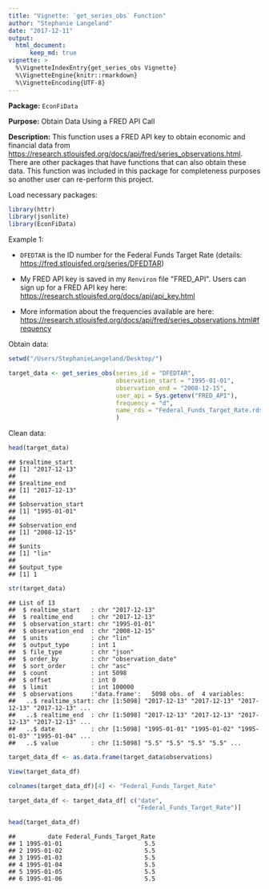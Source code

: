 ```yaml
---
title: "Vignette: `get_series_obs` Function"
author: "Stephanie Langeland"
date: "2017-12-11"
output: 
  html_document:
      keep_md: true
vignette: >
  %\VignetteIndexEntry{get_series_obs Vignette}
  %\VignetteEngine{knitr::rmarkdown}
  %\VignetteEncoding{UTF-8}
---
```


__Package:__ `EconFiData`

__Purpose:__ Obtain Data Using a FRED API Call

__Description:__ This function uses a FRED API key to obtain economic and financial
data from https://research.stlouisfed.org/docs/api/fred/series_observations.html.
There are other packages that have functions that can also obtain these data.
This function was included in this package for completeness purposes so 
another user can re-perform this project.  

Load necessary packages:


```r
library(httr)
library(jsonlite)
library(EconFiData)
```

Example 1:

  * `DFEDTAR` is the ID number for the Federal Funds Target Rate (details: https://fred.stlouisfed.org/series/DFEDTAR)
  
  * My FRED API key is saved in my `Renviron` file "FRED_API".  Users can sign
  up for a FRED API key here: https://research.stlouisfed.org/docs/api/api_key.html
  
  * More information about the frequencies available are here:
  https://research.stlouisfed.org/docs/api/fred/series_observations.html#frequency

Obtain data:


```r
setwd("/Users/StephanieLangeland/Desktop/")

target_data <- get_series_obs(series_id = "DFEDTAR", 
                              observation_start = "1995-01-01",
                              observation_end = "2008-12-15", 
                              user_api = Sys.getenv("FRED_API"), 
                              frequency = "d", 
                              name_rds = "Federal_Funds_Target_Rate.rds"
                              )
```

Clean data:


```r
head(target_data)
```

```
## $realtime_start
## [1] "2017-12-13"
## 
## $realtime_end
## [1] "2017-12-13"
## 
## $observation_start
## [1] "1995-01-01"
## 
## $observation_end
## [1] "2008-12-15"
## 
## $units
## [1] "lin"
## 
## $output_type
## [1] 1
```

```r
str(target_data)
```

```
## List of 13
##  $ realtime_start   : chr "2017-12-13"
##  $ realtime_end     : chr "2017-12-13"
##  $ observation_start: chr "1995-01-01"
##  $ observation_end  : chr "2008-12-15"
##  $ units            : chr "lin"
##  $ output_type      : int 1
##  $ file_type        : chr "json"
##  $ order_by         : chr "observation_date"
##  $ sort_order       : chr "asc"
##  $ count            : int 5098
##  $ offset           : int 0
##  $ limit            : int 100000
##  $ observations     :'data.frame':	5098 obs. of  4 variables:
##   ..$ realtime_start: chr [1:5098] "2017-12-13" "2017-12-13" "2017-12-13" "2017-12-13" ...
##   ..$ realtime_end  : chr [1:5098] "2017-12-13" "2017-12-13" "2017-12-13" "2017-12-13" ...
##   ..$ date          : chr [1:5098] "1995-01-01" "1995-01-02" "1995-01-03" "1995-01-04" ...
##   ..$ value         : chr [1:5098] "5.5" "5.5" "5.5" "5.5" ...
```

```r
target_data_df <- as.data.frame(target_data$observations)

View(target_data_df)

colnames(target_data_df)[4] <- "Federal_Funds_Target_Rate"

target_data_df <- target_data_df[ c("date",
                                    "Federal_Funds_Target_Rate")]

head(target_data_df)
```

```
##         date Federal_Funds_Target_Rate
## 1 1995-01-01                       5.5
## 2 1995-01-02                       5.5
## 3 1995-01-03                       5.5
## 4 1995-01-04                       5.5
## 5 1995-01-05                       5.5
## 6 1995-01-06                       5.5
```

